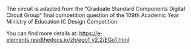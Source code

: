 The circuit is adapted from the "Graduate Standard Components Digital Circuit Group" final competition question of the 109th Academic Year Ministry of Education IC Design Competition.

You can find more details at:
https://e-elements.readthedocs.io/zh/ego1_v2.2/EGo1.html
